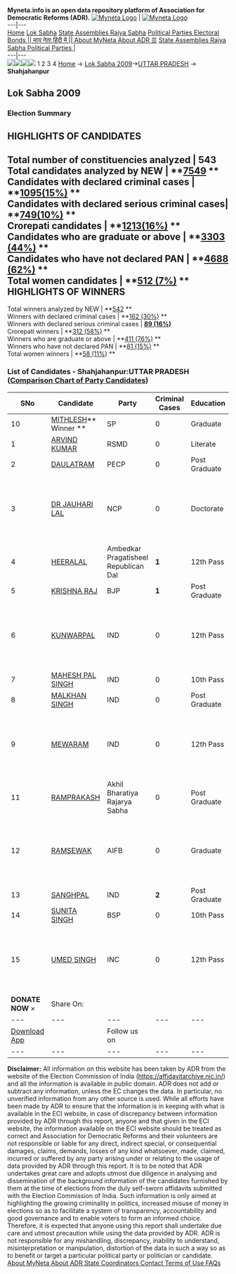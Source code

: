 **Myneta.info is an open data repository platform of Association for Democratic Reforms (ADR).**
[![Myneta Logo](https://www.myneta.info/lib/img/myneta-logo.png)](https://www.myneta.info/) | [![Myneta Logo](https://www.myneta.info/lib/img/adr-logo.png)](https://adrindia.org)  
---|---  
[Home](https://www.myneta.info/) [Lok Sabha](https://www.myneta.info/#ls "Lok Sabha") [ State Assemblies ](https://www.myneta.info/#sa "State Assemblies") [Rajya Sabha](https://www.myneta.info/#rs "Rajya Sabha") [Political Parties ](https://www.myneta.info/party "Political Parties") [ Electoral Bonds ](https://www.myneta.info/electoral_bonds "Electoral Bonds") [ || माय नेता हिंदी में || ](https://translate.google.co.in/translate?prev=hp&hl=en&js=y&u=www.myneta.info&sl=en&tl=hi&history_state0=) [ About MyNeta ](https://adrindia.org/content/about-myneta) [ About ADR ](https://adrindia.org/about-adr/who-we-are) [☰](javascript:void\(0\))
[ State Assemblies ](https://www.myneta.info/#sa "State Assemblies") [ Rajya Sabha ](https://www.myneta.info/#rs "Rajya Sabha") [ Political Parties ](https://www.myneta.info/party "Political Parties")
|   
---|---  
![](https://www.myneta.info/lib/img/banner/banner-1.png)![](https://www.myneta.info/lib/img/banner/banner-2.png)![](https://www.myneta.info/lib/img/banner/banner-3.png)![](https://www.myneta.info/lib/img/banner/banner-4.png)
1  2  3  4 
[Home](https://www.myneta.info/) → [Lok Sabha 2009](https://www.myneta.info/ls2009/)→[UTTAR PRADESH](https://www.myneta.info/ls2009/index.php?action=show_constituencies&state_id=24) → **Shahjahanpur**
### 
## Lok Sabha 2009
###  Election Summary 
HIGHLIGHTS OF CANDIDATES  
---  
Total number of constituencies analyzed |  543   
Total candidates analyzed by NEW | **[7549](https://www.myneta.info/ls2009/index.php?action=summary&subAction=candidates_analyzed&sort=candidate#summary) **  
Candidates with declared criminal cases | **[1095(15%)](https://www.myneta.info/ls2009/index.php?action=summary&subAction=crime&sort=candidate#summary) **  
Candidates with declared serious criminal cases| **[749(10%)](https://www.myneta.info/ls2009/index.php?action=summary&subAction=serious_crime&sort=candidate#summary) **  
Crorepati candidates | **[1213(16%)](https://www.myneta.info/ls2009/index.php?action=summary&subAction=crorepati&sort=candidate#summary) **  
Candidates who are graduate or above | **[3303 (44%)](https://www.myneta.info/ls2009/index.php?action=summary&subAction=education&sort=candidate#summary) **  
Candidates who have not declared PAN | **[4688 (62%)](https://www.myneta.info/ls2009/index.php?action=summary&subAction=without_pan&sort=candidate#summary) **  
Total women candidates | **[512 (7%)](https://www.myneta.info/ls2009/index.php?action=summary&subAction=women_candidate&sort=candidate#summary) **  
HIGHLIGHTS OF WINNERS  
---  
Total winners analyzed by NEW | **[542](https://www.myneta.info/ls2009/index.php?action=summary&subAction=winner_analyzed&sort=candidate#summary) **  
Winners with declared criminal cases | **[162 (30%)](https://www.myneta.info/ls2009/index.php?action=summary&subAction=winner_crime&sort=candidate#summary) **  
Winners with declared serious criminal cases | **[89 (16%)](https://www.myneta.info/ls2009/index.php?action=summary&subAction=winner_serious_crime&sort=candidate#summary)**  
Crorepati winners | **[312 (58%)](https://www.myneta.info/ls2009/index.php?action=summary&subAction=winner_crorepati&sort=candidate#summary) **  
Winners who are graduate or above | **[411 (76%)](https://www.myneta.info/ls2009/index.php?action=summary&subAction=winner_education&sort=candidate#summary) **  
Winners who have not declared PAN | **[81 (15%)](https://www.myneta.info/ls2009/index.php?action=summary&subAction=winner_without_pan&sort=candidate#summary) **  
Total women winners | **[58 (11%)](https://www.myneta.info/ls2009/index.php?action=summary&subAction=winner_women&sort=candidate#summary) **  
### List of Candidates - Shahjahanpur:UTTAR PRADESH ([Comparison Chart of Party Candidates](https://www.myneta.info/ls2009/comparisonchart.php?constituency_id=523))
SNo | Candidate| Party| Criminal Cases| Education| Age| Total Assets| Liabilities  
---|---|---|---|---|---|---|---  
10  | [MITHLESH](https://www.myneta.info/ls2009/candidate.php?candidate_id=8110)** Winner ** | SP | 0 | Graduate| 48 | Rs 80,35,655 ~ 80 Lacs+ | Rs 17,46,024 ~ 17 Lacs+  
1  | [ARVIND KUMAR](https://www.myneta.info/ls2009/candidate.php?candidate_id=8112) | RSMD | 0 | Literate| 33 | Rs 2,31,000 ~ 2 Lacs+ | Rs 0 ~   
2  | [DAULATRAM](https://www.myneta.info/ls2009/candidate.php?candidate_id=8113) | PECP | 0 | Post Graduate| 49 | Rs 39,08,872 ~ 39 Lacs+ | Rs 0 ~   
3  | [DR JAUHARI LAL](https://www.myneta.info/ls2009/candidate.php?candidate_id=8109) | NCP | 0 | Doctorate| 66 | ![](https://myneta.info/image_v2.php?myneta_folder=ls2009&candidate_id=8109&col=ta) | ![](https://myneta.info/image_v2.php?myneta_folder=ls2009&candidate_id=8109&col=lia)  
4  | [HEERALAL](https://www.myneta.info/ls2009/candidate.php?candidate_id=8116) | Ambedkar Pragatisheel Republican Dal | **1** | 12th Pass| 36 | Rs 3,96,000 ~ 3 Lacs+ | Rs 0 ~   
5  | [KRISHNA RAJ](https://www.myneta.info/ls2009/candidate.php?candidate_id=8108) | BJP | **1** | Post Graduate| 41 | Rs 1,03,77,933 ~ 1 Crore+ | Rs 3,47,587 ~ 3 Lacs+  
6  | [KUNWARPAL](https://www.myneta.info/ls2009/candidate.php?candidate_id=8117) | IND | 0 | 12th Pass| 34 | ![](https://myneta.info/image_v2.php?myneta_folder=ls2009&candidate_id=8117&col=ta) | ![](https://myneta.info/image_v2.php?myneta_folder=ls2009&candidate_id=8117&col=lia)  
7  | [MAHESH PAL SINGH](https://www.myneta.info/ls2009/candidate.php?candidate_id=8120) | IND | 0 | 10th Pass| 32 | Rs 5,01,100 ~ 5 Lacs+ | Rs 0 ~   
8  | [MALKHAN SINGH](https://www.myneta.info/ls2009/candidate.php?candidate_id=8119) | IND | 0 | Post Graduate| 63 | Rs 11,60,211 ~ 11 Lacs+ | Rs 0 ~   
9  | [MEWARAM](https://www.myneta.info/ls2009/candidate.php?candidate_id=8118) | IND | 0 | 12th Pass| 44 | ![](https://myneta.info/image_v2.php?myneta_folder=ls2009&candidate_id=8118&col=ta) | ![](https://myneta.info/image_v2.php?myneta_folder=ls2009&candidate_id=8118&col=lia)  
11  | [RAMPRAKASH](https://www.myneta.info/ls2009/candidate.php?candidate_id=8114) | Akhil Bharatiya Rajarya Sabha | 0 | Post Graduate| 56 | Rs 18,55,000 ~ 18 Lacs+ | Rs 60,655 ~ 60 Thou+  
12  | [RAMSEWAK](https://www.myneta.info/ls2009/candidate.php?candidate_id=8115) | AIFB | 0 | Graduate| 38 | ![](https://myneta.info/image_v2.php?myneta_folder=ls2009&candidate_id=8115&col=ta) | ![](https://myneta.info/image_v2.php?myneta_folder=ls2009&candidate_id=8115&col=lia)  
13  | [SANGHPAL](https://www.myneta.info/ls2009/candidate.php?candidate_id=8121) | IND | **2** | Post Graduate| 39 | Rs 1,62,100 ~ 1 Lacs+ | Rs 0 ~   
14  | [SUNITA SINGH](https://www.myneta.info/ls2009/candidate.php?candidate_id=8111) | BSP | 0 | 10th Pass| 40 | Rs 5,85,74,867 ~ 5 Crore+ | Rs 18,00,000 ~ 18 Lacs+  
15  | [UMED SINGH](https://www.myneta.info/ls2009/candidate.php?candidate_id=8107) | INC | 0 | 12th Pass| 42 | ![](https://myneta.info/image_v2.php?myneta_folder=ls2009&candidate_id=8107&col=ta) | ![](https://myneta.info/image_v2.php?myneta_folder=ls2009&candidate_id=8107&col=lia)  
|  **DONATE NOW** × |  Share On:  | [](https://api.whatsapp.com/send?text=https%3A%2F%2Fmyneta.info%2Fpunjab2022%2Findex.php%3Faction%3Dshow_constituencies%26state_id%3D19) | [](https://www.facebook.com/sharer/sharer.php?u=https%3A%2F%2Fmyneta.info%2Fpunjab2022%2Findex.php%3Faction%3Dshow_constituencies%26state_id%3D19) | [](https://twitter.com/share?url=https%3A%2F%2Fmyneta.info%2Fpunjab2022%2Findex.php%3Faction%3Dshow_constituencies%26state_id%3D19)  
---|---|---|---|---  
| [ Download App ](https://play.google.com/store/apps/details?id=com.webrosoft.myneta1&pcampaignid=pcampaignidMKT-Other-global-all-co-prtnr-py-PartBadge-Mar2515-1) | [](https://play.google.com/store/apps/details?id=com.webrosoft.myneta1&pcampaignid=pcampaignidMKT-Other-global-all-co-prtnr-py-PartBadge-Mar2515-1) |  Follow us on  | [](https://www.facebook.com/adrindia.org/) | [](https://twitter.com/adrspeaks) | [](https://groups.google.com/g/national-election-watch?hl=en&pli=1) | [](https://www.instagram.com/adrspeaks/) | [](https://www.youtube.com/user/adrspeaks) | [](https://sharechat.com/profile/adrspeaks)  
---|---|---|---|---|---|---|---|---  
**Disclaimer:** All information on this website has been taken by ADR from the website of the Election Commission of India (https://affidavitarchive.nic.in/) and all the information is available in public domain. ADR does not add or subtract any information, unless the EC changes the data. In particular, no unverified information from any other source is used. While all efforts have been made by ADR to ensure that the information is in keeping with what is available in the ECI website, in case of discrepancy between information provided by ADR through this report, anyone and that given in the ECI website, the information available on the ECI website should be treated as correct and Association for Democratic Reforms and their volunteers are not responsible or liable for any direct, indirect special, or consequential damages, claims, demands, losses of any kind whatsoever, made, claimed, incurred or suffered by any party arising under or relating to the usage of data provided by ADR through this report. It is to be noted that ADR undertakes great care and adopts utmost due diligence in analysing and dissemination of the background information of the candidates furnished by them at the time of elections from the duly self-sworn affidavits submitted with the Election Commission of India. Such information is only aimed at highlighting the growing criminality in politics, increased misuse of money in elections so as to facilitate a system of transparency, accountability and good governance and to enable voters to form an informed choice. Therefore, it is expected that anyone using this report shall undertake due care and utmost precaution while using the data provided by ADR. ADR is not responsible for any mishandling, discrepancy, inability to understand, misinterpretation or manipulation, distortion of the data in such a way so as to benefit or target a particular political party or politician or candidate. 
[ About MyNeta ](https://adrindia.org/content/about-myneta) [ About ADR ](https://adrindia.org/about-adr/who-we-are) [ State Coordinators ](https://adrindia.org/about-adr/state-coordinators) [ Contact ](https://adrindia.org/contact-us) [ Terms of Use ](https://adrindia.org/content/adr-terms-use) [ FAQs ](https://adrindia.org/content/faqs)
